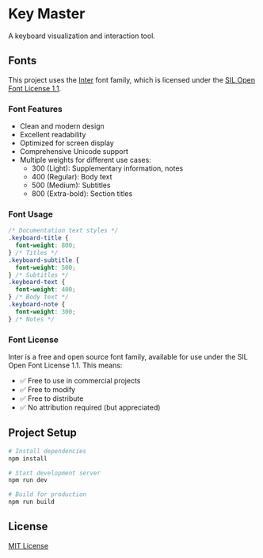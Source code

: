 # Key Master

A keyboard visualization and interaction tool.

## Fonts

This project uses the [Inter](https://fonts.google.com/specimen/Inter) font family, which is licensed under the [SIL Open Font License 1.1](https://scripts.sil.org/cms/scripts/page.php?site_id=nrsi&id=OFL).

### Font Features

- Clean and modern design
- Excellent readability
- Optimized for screen display
- Comprehensive Unicode support
- Multiple weights for different use cases:
  - 300 (Light): Supplementary information, notes
  - 400 (Regular): Body text
  - 500 (Medium): Subtitles
  - 800 (Extra-bold): Section titles

### Font Usage

```css
/* Documentation text styles */
.keyboard-title {
  font-weight: 800;
} /* Titles */
.keyboard-subtitle {
  font-weight: 500;
} /* Subtitles */
.keyboard-text {
  font-weight: 400;
} /* Body text */
.keyboard-note {
  font-weight: 300;
} /* Notes */
```

### Font License

Inter is a free and open source font family, available for use under the SIL Open Font License 1.1. This means:

- ✅ Free to use in commercial projects
- ✅ Free to modify
- ✅ Free to distribute
- ✅ No attribution required (but appreciated)

## Project Setup

```bash
# Install dependencies
npm install

# Start development server
npm run dev

# Build for production
npm run build
```

## License

[MIT License](LICENSE)
